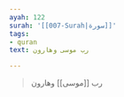 ```yaml
---
ayah: 122
surah: '[[007-Surah|سورة]]'
tags:
- quran
text: رب موسى وهارون

---
```

> رب [[موسى]] وهارون
